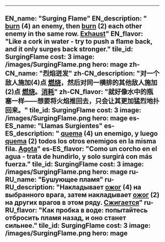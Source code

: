 ---

EN_name: "Surging Flame"
EN_description: " <u>burn</u> (4) an enemy, then  <u>burn</u> (2) each other enemy in the same row. <u>Exhaust</u>"
EN_flavor: "Like a cork in water - try to push a flame back, and it only surges back stronger."
tile_id: SurgingFlame
cost: 3
image: /images/SurgingFlame.png
hero: mage
zh-CN_name: "烈焰迸发"
zh-CN_description: "对一个敌人施加(4)点 <u>燃烧</u>，然后对同一横排的其他敌人施加(2)点 <u>燃烧</u>。<u>消耗</u>"
zh-CN_flavor: "就好像水中的瓶塞一样——想要将火焰推回去，只会让其更加猛烈地扑回来。"
tile_id: SurgingFlame
cost: 3
image: /images/SurgingFlame.png
hero: mage
es-ES_name: "Llamas Surgientes"
es-ES_description: " <u>quema</u> (4) un enemigo, y luego  <u>quema</u> (2) todos los otros enemigos en la misma fila. <u>Agota</u>"
es-ES_flavor: "Como un corcho en el agua - trata de hundirlo, y solo surgirá con más fuerza."
tile_id: SurgingFlame
cost: 3
image: /images/SurgingFlame.png
hero: mage
ru-RU_name: "Бушующее пламя"
ru-RU_description: "Накладывает  <u>ожог</u> (4) на выбранного врага, затем накладывает  <u>ожог</u> (2) на других врагов в этом ряду. <u>Сжигается</u>"
ru-RU_flavor: "Как пробка в воде: попытайтесь отбросить пламя назад, и оно станет сильнее."
tile_id: SurgingFlame
cost: 3
image: /images/SurgingFlame.png
hero: mage
---